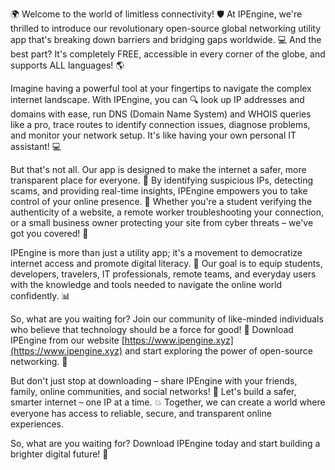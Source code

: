 🌍 Welcome to the world of limitless connectivity! 🛡️ At IPEngine, we're thrilled to introduce our revolutionary open-source global networking utility app that's breaking down barriers and bridging gaps worldwide. 💻 And the best part? It's completely FREE, accessible in every corner of the globe, and supports ALL languages! 🌎

Imagine having a powerful tool at your fingertips to navigate the complex internet landscape. With IPEngine, you can 🔍 look up IP addresses and domains with ease, run DNS (Domain Name System) and WHOIS queries like a pro, trace routes to identify connection issues, diagnose problems, and monitor your network setup. It's like having your own personal IT assistant! 💻

But that's not all. Our app is designed to make the internet a safer, more transparent place for everyone. 💪 By identifying suspicious IPs, detecting scams, and providing real-time insights, IPEngine empowers you to take control of your online presence. 🚀 Whether you're a student verifying the authenticity of a website, a remote worker troubleshooting your connection, or a small business owner protecting your site from cyber threats – we've got you covered! 💼

IPEngine is more than just a utility app; it's a movement to democratize internet access and promote digital literacy. 🌈 Our goal is to equip students, developers, travelers, IT professionals, remote teams, and everyday users with the knowledge and tools needed to navigate the online world confidently. 📊

So, what are you waiting for? Join our community of like-minded individuals who believe that technology should be a force for good! 🌟 Download IPEngine from our website [https://www.ipengine.xyz](https://www.ipengine.xyz) and start exploring the power of open-source networking. 🚀

But don't just stop at downloading – share IPEngine with your friends, family, online communities, and social networks! 🔁 Let's build a safer, smarter internet – one IP at a time. 💥 Together, we can create a world where everyone has access to reliable, secure, and transparent online experiences.

So, what are you waiting for? Download IPEngine today and start building a brighter digital future! 🌟